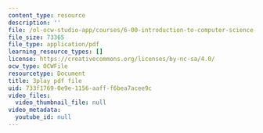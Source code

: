 ```yaml
---
content_type: resource
description: ''
file: /ol-ocw-studio-app/courses/6-00-introduction-to-computer-science-and-programming-fall-2008/733f17690e9e1156aafff6bea7acee9c_SXR9CDof7qw.pdf
file_size: 73365
file_type: application/pdf
learning_resource_types: []
license: https://creativecommons.org/licenses/by-nc-sa/4.0/
ocw_type: OCWFile
resourcetype: Document
title: 3play pdf file
uid: 733f1769-0e9e-1156-aaff-f6bea7acee9c
video_files:
  video_thumbnail_file: null
video_metadata:
  youtube_id: null
---
```


